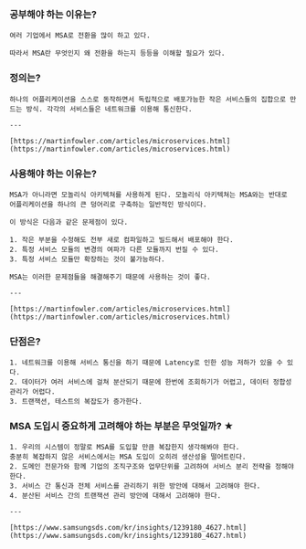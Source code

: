 ### 공부해야 하는 이유는?
    
    여러 기업에서 MSA로 전환을 많이 하고 있다.
    
    따라서 MSA란 무엇인지 왜 전환을 하는지 등등을 이해할 필요가 있다.
    
### 정의는?
    
    하나의 어플리케이션을 스스로 동작하면서 독립적으로 배포가능한 작은 서비스들의 집합으로 만드는 방식. 각각의 서비스들은 네트워크를 이용해 통신한다.
    
    ---
    
    [https://martinfowler.com/articles/microservices.html](https://martinfowler.com/articles/microservices.html)
    
### 사용해야 하는 이유는?
    
    MSA가 아니라면 모놀리식 아키텍쳐를 사용하게 된다. 모놀리식 아키텍쳐는 MSA와는 반대로 어플리케이션을 하나의 큰 덩어리로 구축하는 일반적인 방식이다.
    
    이 방식은 다음과 같은 문제점이 있다.
    
    1. 작은 부분을 수정해도 전부 새로 컴파일하고 빌드해서 배포해야 한다.
    2. 특정 서비스 모듈의 변경의 여파가 다른 모듈까지 번질 수 있다.
    3. 특정 서비스 모듈만 확장하는 것이 불가능하다.
    
    MSA는 이러한 문제점들을 해결해주기 때문에 사용하는 것이 좋다.
    
    ---
    
    [https://martinfowler.com/articles/microservices.html](https://martinfowler.com/articles/microservices.html)
    
### 단점은?
    1. 네트워크를 이용해 서비스 통신을 하기 때문에 Latency로 인한 성능 저하가 있을 수 있다.
    2. 데이터가 여러 서비스에 걸쳐 분산되기 때문에 한번에 조회하기가 어렵고, 데이터 정합성 관리가 어렵다.
    3. 트랜잭션, 테스트의 복잡도가 증가한다.

### MSA 도입시 중요하게 고려해야 하는 부분은 무엇일까? ★
    1. 우리의 시스템이 정말로 MSA를 도입할 만큼 복잡한지 생각해봐야 한다. 
    충분히 복잡하지 않은 서비스에서는 MSA 도입이 오히려 생산성을 떨어트린다.
    2. 도메인 전문가와 함께 기업의 조직구조와 업무단위를 고려하여 서비스 분리 전략을 정해야 한다.
    3. 서비스 간 통신과 전체 서비스를 관리하기 위한 방안에 대해서 고려해야 한다.
    4. 분산된 서비스 간의 트랜잭션 관리 방안에 대해서 고려해야 한다.
    
    ---
    
    [https://www.samsungsds.com/kr/insights/1239180_4627.html](https://www.samsungsds.com/kr/insights/1239180_4627.html)